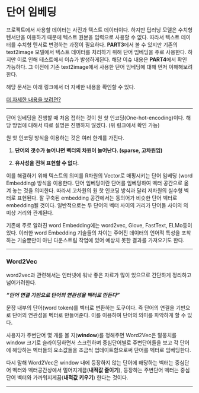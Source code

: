 # 단어 임베딩 

프로젝트에서 사용할 데이터는 사진과 텍스트 데이터이다. 하지만 딥러닝 모델은 수치형 텐서만을 이용하기 때문에 텍스트 원본을 입력으로 사용할 수 없다. 따라서 텍스트 데이터를 수치형 텐서로 변경하는 과정이 필요하다. 
**PART3**에서 볼 수 있지만 기존의 text2image 모델에서 텍스트 데이터를 처리하기 위해 단어 임베딩을 주로 사용한다. 하지만 이로 인해 테스트에서 이슈가 발생하게된다. 해당 이슈 내용은 **PART4**에서 확인 가능하다.  그 이전에 기존 text2image에서 사용한 단어 임베딩에 대해 먼저 이해해보려한다. 

해당 문서는 아래 링크에서 더 자세한 내용을 확인할 수 있다. 

[더 자세한 내용을 보려면?](<https://docs.google.com/document/d/141f839bNky8Tx5jfvu7q7IqFXdNzuszL8x15zh26De0/edit>)

-----------

단어 임베딩을 진행할 때 처음 접하는 것이 원 핫 인코딩(One-hot-encoding)이다. 해당 방법에 대해서 따로 설명은 진행하지 않겠다. (위 링크에서 확인 가능)

원 핫 인코딩 방식을 이용하는 것은 여러 한계를 가진다. 

1. **단어의 갯수가 늘어나면 벡터의 차원이 늘어난다. (sparse, 고차원임)**

2. **유사성을 전혀 표현할 수 없다.**

이를 해결하기 위해 텍스트의 의미를 R차원의 Vector로 매핑시키는 단어 임베딩 (word Embedding) 방식을 이용한다. 단어 임베딩이란 단어를 임베딩하여 벡터 공간으로 옮겨 놓는 것을 의미한다. 따라서 고차원의  원 핫 인코딩 방식과 달리 저차원의 실수형 벡터로 표현된다. 잘 구축된 embedding 공간에서는 동의어가 비슷한 단어 벡터로 embedding될 것이다. 일반적으로는 두 단어의 벡터 사이의 거리가 단어들 사이의 의미상 거리와 관계된다.

기존에 주로 알려진 word Embedding에는 word2vec, Glove, FastText, ELMo등이 있다. 이러한 word Embedding 기술들의 차이는  주어진 데이터의 언어적 특성을 포착하는 기술뿐만이 아닌 다운스트림 작업에 있어 예상치 못한 결과를 가져오기도 한다.

-----------------

### Word2Vec 

word2vec과 관련해서는 인터넷에 워낙 좋은 자료가 많이 있으므로 간단하게 정리하고 넘어가려한다. 

***“단어 연결 기반으로 단어의 연관성을 벡터로 만든다”***

문장 내부의 단어(word token)를 벡터로 변환하는 도구이다. 즉 단어의 연결을 기반으로 단어의 연관성을 벡터로 만들어준다. 이를 이용하여 단어의 의미를 파악하게 할 수 있다. 

사용자가 주변단어 몇 개를 볼 지(**window**)를 정해주면 Word2Vec은 말뭉치를 window 크기로 슬라이딩하면서 스크린하며 중심단어별로 주변단어들을 보고 각 단어에 해당하는 벡터들의 요소값들을 조금씩 업데이트함으로써 단어를 벡터로 임베딩한다. 

다시 말해 Word2Vec은 window 내에 등장하지 않는 단어에 해당하는 벡터는 중심단어 벡터와 벡터공간상에서 멀어지게끔(**내적값 줄이기**), 등장하는 주변단어 벡터는 중심단어 벡터와 가까워지게끔(**내적값 키우기**) 한다는 것이다. 

--------------------

